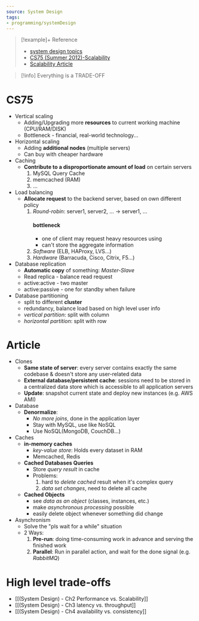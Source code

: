 ```yaml
---
source: System Design
tags:
- programming/systemDesign
---
```


> [!example]+ Reference
> - [system design topics](https://github.com/donnemartin/system-design-primer/blob/2d8231663fd0800720d25b9ac82dec3cda7e5a89/README.md#system-design-topics-start-here)
> - [CS75 (Summer 2012)-Scalability](https://www.youtube.com/watch?v=-W9F__D3oY4)
> - [Scalability Article](http://www.lecloud.net/tagged/scalability/chrono)

> [!info] Everything is a TRADE-OFF
# CS75
- Vertical scaling
	- Adding/Upgrading more **resources** to current working machine (CPU/RAM/DISK) 
	- Bottleneck - financial, real-world technology...
- Horizontal scaling
	- Adding **additional nodes** (multiple servers)
	- Can buy with cheaper hardware
- Caching
	- **Contribute to a disproportionate amount of load** on certain servers
		1. MySQL Query Cache
		2. memcached (RAM)
		3. ...
- Load balancing
	- **Allocate request** to the backend server, based on own different policy
		1. *Round-robin*: server1, server2, ... → server1, ...
			#### bottleneck
			- one of client may request heavy resources using
			- can't store the aggregate information
		2. *Software* (ELB, HAProxy, LVS...)
		3. *Hardware* (Barracuda, Cisco, Citrix, F5...)
- Database replication
	- **Automatic copy** of something: *Master-Slave*
	- Read replica - balance read request
	- active:active - two master
	- active:passive - one for standby when failure
- Database partitioning
	- split to different **cluster**
	- redundancy, balance load based on high level user info
	- *vertical partition*: split with column
	- *horizontal partition*: split with row
# Article
- Clones
	- **Same state of server**: every server contains exactly the same codebase & doesn't store any user-related data
	- **External database/persistent cache**: sessions need to be stored in a centralized data store which is accessible to all application servers
	- **Update**: snapshot current state and deploy new instances (e.g. AWS AMI)
- Database
	- **Denormalize**: 
		- *No more joins*, done in the application layer
		- Stay with MySQL, use like NoSQL
		- Use NoSQL(MongoDB, CouchDB...)
- Caches
	- **in-memory caches**
		- *key-value store*: Holds every dataset in RAM
		- Memcached, Redis
	- **Cached Databases Queries**
		- Store *query result* in cache
		- Problems:
			1. hard to *delete cached* result when it's complex query
			2. *data set changes*, need to delete all cache
	- **Cached Objects**
		- see *data as an object* (classes, instances, etc.)
		- make *asynchronous processing* possible
		- easily delete object whenever something did change
- Asynchronism
	- Solve the "pls wait for a while" situation
	- 2 Ways:
		1. **Pre-run**: doing time-consuming work in advance and serving the finished work
		2. **Parallel**: Run in parallel action, and wait for the done signal (e.g. *RabbitMQ*)

# High level trade-offs
- [[(System Design) - Ch2 Performance vs. Scalability]]
- [[(System Design) - Ch3 latency vs. throughput]]
- [[(System Design) - Ch4  availability vs. consistency]]